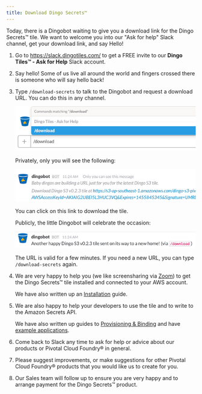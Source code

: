 ```yaml
---
title: Download Dingo Secrets™
---
```


Today, there is a Dingobot waiting to give you a download link for the Dingo Secrets™ tile. We want to welcome you into our "Ask for help" Slack channel, get your download link, and say Hello!

1. Go to https://slack.dingotiles.com/ to get a FREE invite to our **Dingo Tiles™ - Ask for Help** Slack account.
2. Say hello! Some of us live all around the world and fingers crossed there is someone who will say hello back!
3. Type `/download-secrets` to talk to the Dingobot and request a download URL. You can do this in any channel.

    ![download](images/dingobot-download.png)

    Privately, only you will see the following:

    ![private](images/dingobot-download-private.png)

    You can click on this link to download the tile.

    Publicly, the little Dingobot will celebrate the occasion:

    ![public](images/dingobot-download-public.png)

    The URL is valid for a few minutes. If you need a new URL, you can type `/download-secrets` again.

4. We are very happy to help you (we like screensharing via [Zoom](https://zoom.us)) to get the Dingo Secrets™ tile installed and connected to your AWS account.

    We have also written up an [Installation](installation.html) guide.

5. We are also happy to help your developers to use the tile and to write to the Amazon Secrets API.

    We have also written up guides to [Provisioning &amp; Binding](usage-provision.html) and have [example applications](lang-examples.html).

6. Come back to Slack any time to ask for help or advice about our products or Pivotal Cloud Foundry&reg; in general.

7. Please suggest improvements, or make suggestions for other Pivotal Cloud Foundry&reg; products that you would like us to create for you.

7. Our Sales team will follow up to ensure you are very happy and to arrange payment for the Dingo Secrets™ product.

